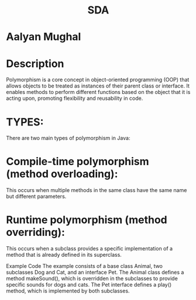 <div align="center">
  
  # SDA

</div>

# Aalyan Mughal
  
# Description
Polymorphism is a core concept in object-oriented programming (OOP) that allows objects to be treated as instances of their parent class or interface. It enables methods to perform different functions based on the object that it is acting upon, promoting flexibility and reusability in code.
# TYPES:
There are two main types of polymorphism in Java:

# Compile-time polymorphism (method overloading):
This occurs when multiple methods in the same class have the same name but different parameters.

# Runtime polymorphism (method overriding):
This occurs when a subclass provides a specific implementation of a method that is already defined in its superclass.



Example Code
The example consists of a base class Animal, two subclasses Dog and Cat, and an interface Pet. The Animal class defines a method makeSound(), which is overridden in the subclasses to provide specific sounds for dogs and cats. The Pet interface defines a play() method, which is implemented by both subclasses.
